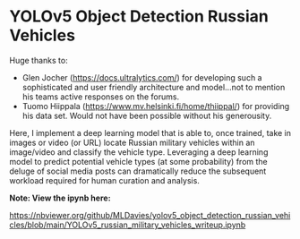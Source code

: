 # YOLOv5 Object Detection Russian Vehicles

Huge thanks to:
 - Glen Jocher (https://docs.ultralytics.com/) for developing such a sophisticated and user friendly architecture and model...not to mention his teams active responses on the forums.  
 - Tuomo Hiippala (https://www.mv.helsinki.fi/home/thiippal/) for providing his data set. Would not have been possible without his generousity.
 
Here, I implement a deep learning model that is able to, once trained, take in images or video (or URL) locate Russian military vehicles within an image/video and classify the vehicle type. Leveraging a deep learning model to predict potential vehicle types (at some probability) from the deluge of social media posts can dramatically reduce the subsequent workload required for human curation and analysis.
 
**Note: View the ipynb here:**

https://nbviewer.org/github/MLDavies/yolov5_object_detection_russian_vehicles/blob/main/YOLOv5_russian_military_vehicles_writeup.ipynb

